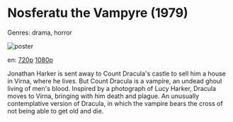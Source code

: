 # Nosferatu the Vampyre (1979)

Genres: drama, horror

![poster](http://image.tmdb.org/t/p/w500/fKFkl1G6XldPz4jD82DpFdYduI6.jpg)

en:
  [720p](magnet:?xt=urn:btih:CA46BDB774B075CA8BC4BE4BAC054772A984D422&tr=udp://glotorrents.pw:6969/announce&tr=udp://tracker.opentrackr.org:1337/announce&tr=udp://torrent.gresille.org:80/announce&tr=udp://tracker.openbittorrent.com:80&tr=udp://tracker.coppersurfer.tk:6969&tr=udp://tracker.leechers-paradise.org:6969&tr=udp://p4p.arenabg.ch:1337&tr=udp://tracker.internetwarriors.net:1337)
  [1080p](magnet:?xt=urn:btih:D6680EECE18851CE53867D63F5574ECAA5E44826&tr=udp://glotorrents.pw:6969/announce&tr=udp://tracker.opentrackr.org:1337/announce&tr=udp://torrent.gresille.org:80/announce&tr=udp://tracker.openbittorrent.com:80&tr=udp://tracker.coppersurfer.tk:6969&tr=udp://tracker.leechers-paradise.org:6969&tr=udp://p4p.arenabg.ch:1337&tr=udp://tracker.internetwarriors.net:1337)
  


Jonathan Harker is sent away to Count Dracula's castle to sell him a house in Virna, where he lives. But Count Dracula is a vampire, an undead ghoul living of men's blood. Inspired by a photograph of Lucy Harker, Dracula moves to Virna, bringing with him death and plague. An unusually contemplative version of Dracula, in which the vampire bears the cross of not being able to get old and die.